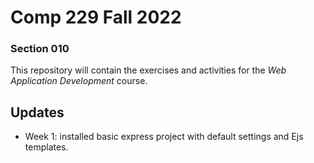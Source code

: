 # Comp 229 Fall 2022
### Section 010

This repository will contain the exercises and activities for the _Web Application Development_ course.

## Updates

- Week 1: installed basic express project with default settings and Ejs templates.